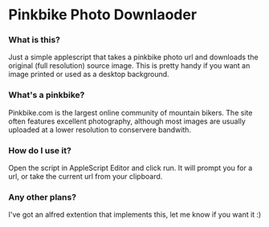 # Pinkbike Photo Downlaoder

### What is this?

Just a simple applescript that takes a pinkbike photo url and downloads the original (full resolution) source image.
This is pretty handy if you want an image printed or used as a desktop background.

### What's a pinkbike?

Pinkbike.com is the largest online community of mountain bikers. The site often features excellent photography, although most images are usually uploaded at a lower resolution to conservere bandwith.

### How do I use it?
Open the script in AppleScript Editor and click run. It will prompt you for a url, or take the current url from your clipboard.

### Any other plans?
I've got an alfred extention that implements this, let me know if you want it :)

